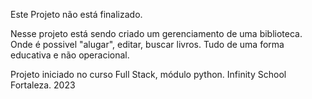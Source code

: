 Este Projeto não está finalizado. 


Nesse projeto está sendo criado um gerenciamento de uma biblioteca. Onde é possivel "alugar", editar, buscar livros. Tudo de uma forma educativa e não operacional.


Projeto iniciado no curso Full Stack, módulo python. Infinity School Fortaleza. 2023
